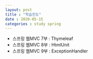 ```yaml
---
layout: post 
title : "학습진도"
date : 2020-05-15
categories : study spring
---
```

+ 스프링 웹MVC 7부 : Thymeleaf
+ 스프링 웹MVC 8부 : HtmlUnit
+ 스프링 웹MVC 9부 : ExceptionHandler
